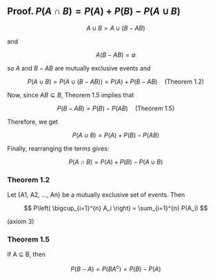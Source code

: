 ## Proof. $P(A \cap B) = P(A) + P(B) - P(A \cup B)$

$$ A \cup B = A \cup (B - AB) $$

and

$$ A(B - AB) = \emptyset $$

so $A$ and $B - AB$ are mutually exclusive events and

$$ P(A \cup B) = P(A \cup (B - AB)) = P(A) + P(B - AB) \quad \text{(Theorem 1.2)} $$

Now, since $AB \subseteq B$, Theorem 1.5 implies that

$$ P(B - AB) = P(B) - P(AB) \quad \text{(Theorem 1.5)} $$

Therefore, we get

$$ P(A \cup B) = P(A) + P(B) - P(AB) $$

Finally, rearranging the terms gives:

$$ P(A \cap B) = P(A) + P(B) - P(A \cup B) $$

### Theorem 1.2

Let {A1, A2, ..., An} be a mutually exclusive set of events. Then

$$
P\left( \bigcup_{i=1}^{n} A_i \right) = \sum_{i=1}^{n} P(A_i)
$$

(axiom 3)

### Theorem 1.5

If A ⊆ B, then

$$
P(B - A) = P(BA^c) = P(B) - P(A)
$$
